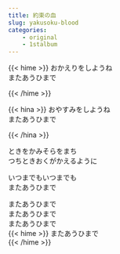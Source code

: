 ```yaml
---
title: 約束の血
slug: yakusoku-blood
categories:
    - original
    - 1stalbum
---
```


{{< hime >}}
おかえりをしようね  
またあうひまで  

{{< /hime >}}

{{< hina >}}
おやすみをしようね  
またあうひまで  

{{< /hina >}}

ときをかみそらをまち  
つちときおくがかえるように  

いつまでもいつまでも  
またあうひまで  

またあうひまで  
またあうひまで  
またあうひまで  
{{< hime >}}
またあうひまで  
{{< /hime >}}